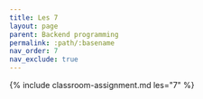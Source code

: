 ```yaml
---
title: Les 7
layout: page
parent: Backend programming
permalink: :path/:basename
nav_order: 7
nav_exclude: true
---
```

{% include classroom-assignment.md les="7" %}





